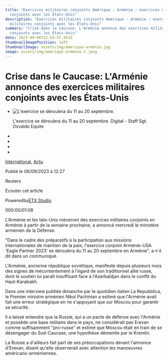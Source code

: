 ```yaml
---
title: "Exercices militaires conjoints Amérique - Arménie : exercices militaires
  conjoints avec les États-Unis"
description: "Exercices militaires conjoints Amérique - Arménie : exercices
  militaires conjoints avec les États-Unis"
summary: "Crise dans le Caucase: L'Arménie annonce des exercices militaires
  conjoints avec les États-Unis"
date: 2023-09-06T22:54:57.453Z
thumbnailImagePosition: left
thumbnailImage: assets/img/amerique-arménie.jpg
image: assets/img/amerique-arménie-2.jpeg
---
```

<!--StartFragment-->

# Crise dans le Caucase: L'Arménie annonce des exercices militaires conjoints avec les États-Unis

* ![L'exercice se déroulera du 11 au 20 septembre.](https://images.lindependant.fr/api/v1/images/view/64f853725f4b770c3e2285e1/large/image.jpg?v=1)

  L'exercice se déroulera du 11 au 20 septembre. Digital - Staff Sgt. Osvaldo Equite
*
*
*
*

[International](https://www.lindependant.fr/actu/international/), [Actu](https://www.lindependant.fr/actu/)

Publié le 06/09/2023 à 12:27

Reuters

Écouter cet article

Poweredby[ETX Studio](https://hubs.ly/Q019HQ2Y0)

000:00/01:08

L'Arménie et les tats-Unis mèneront des exercices militaires conjoints en Arménie à partir de la semaine prochaine, a annoncé mercredi le ministère arménien de la Défense.

"Dans le cadre des préparatifs à la participation aux missions internationales de maintien de la paix, l'exercice conjoint Arménie-USA 'Eagle Partner 2023' se déroulera du 11 au 20 septembre en Arménie", a-t-il dit dans un communiqué.

L'Arménie, ancienne république soviétique, manifeste depuis plusieurs mois des signes de mécontentement à l'égard de son traditionnel allié russe, dont le soutien lui paraît insuffisant face à l'Azerbaïdjan dans le conflit du Haut-Karabakh.

Dans une interview publiée dimanche par le quotidien italien La Repubblica, le Premier ministre arménien Nikol Pachinian a estimé que l'Arménie avait fait une erreur stratégique en ne s'appuyant que sur Moscou pour garantir sa sécurité.

Il a laissé entendre que la Russie, qui a un pacte de défense avec l'Arménie et possède une base militaire dans le pays, ne considérait pas Erevan comme suffisamment "pro-russe" et estimé que Moscou était en train de se désengager du Sud-Caucase, une hypothèse démentie par le Kremlin.

La Russie a d'ailleurs fait part de ses préoccupations devant l'annonce d'Erevan, disant qu'elle observerait avec attention les manoeuvres américano-arméniennes.

<!--EndFragment-->